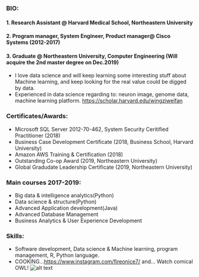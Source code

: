 ### BIO:
#### 1. Research Assistant @ Harvard Medical School, Northeastern University
#### 2. Program manager, System Engineer, Product manager@ Cisco Systems (2012-2017)
#### 3. Graduate @ Northeastern University, Computer Engineering (Will acquire the 2nd master degree on Dec.2019) 

*  I love data science and will keep learning some interesting stuff about Machine learning, and keep looking for the real value could be digged by data. 
* Experienced in data science regarding to: neuron image, genome data, machine learning platform.
https://scholar.harvard.edu/wingziweifan

### Certificates/Awards:  
* Microsoft SQL Server 2012-70-462, System Security Ceritified Practitioner (2018)  
* Business Case Development Certificate (2018, Business School, Harvard University)  
* Amazon AWS Training & Certification (2018)  
* Outstanding Co-op Award (2019, Northeastern University)
* Global Gradudate Leadership Certificate (2019, Northeastern University)

### Main courses 2017-2019:  
* Big data & intelligence analytics(Python)  
* Data science & structure(Python)  
* Advanced Application development(Java)  
* Advanced Database Management  
* Business Analytics & User Experience Development
            
### Skills:  
*  Software development, Data science & Machine learning, program management, R, Python language.
*  COOKING...https://www.instagram.com/fireonice7/ and... Watch comical OWL! ![alt text](https://i0.wp.com/www.whats-your-sign.com/wp-content/uploads/2018/01/AnimalSymbolismOwl1.jpg)


